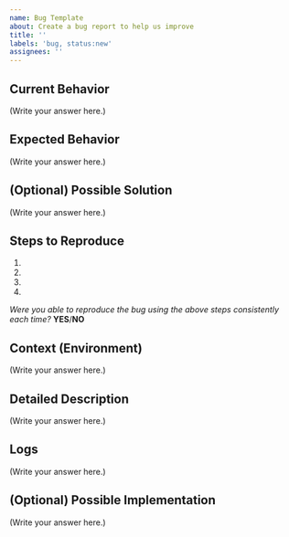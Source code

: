 ```yaml
---
name: Bug Template
about: Create a bug report to help us improve
title: ''
labels: 'bug, status:new'
assignees: ''
---
```


<!--- Please DO NOT remove the automatically added 'new issue' label -->
<!--- Provide a general summary of the issue in the Title -->


## Current Behavior

<!--- Tell us what happens instead of the expected behavior -->

(Write your answer here.)

## Expected Behavior

<!--- Tell us what should happen -->

(Write your answer here.)

## (Optional) Possible Solution

<!--- Not obligatory, but suggest a fix/reason for the bug, -->

(Write your answer here.)

## Steps to Reproduce

<!--- Provide a link to a live example, or an unambiguous set of steps to -->
<!--- reproduce this bug. Include code to reproduce, if relevant -->

1.
2.
3.
4.

*Were you able to reproduce the bug using the above steps consistently each time?* **YES**/**NO**

## Context (Environment)

<!--- How has this issue affected you? What are you trying to accomplish? -->
<!--- Providing context helps us come up with a solution that is most useful in the real world -->
<!--- Provide a general summary of the issue in the Title above -->

(Write your answer here.)

## Detailed Description

<!--- Provide a detailed description of the change or addition you are proposing -->
<!-- For example:
- Version: 
- Distribution: binary, docker, docker-compose, dappNode 
- Network [dufour|rotsee|anvil]
- Nodes impacted: -->

(Write your answer here.)

## Logs

(Write your answer here.)

## (Optional) Possible Implementation

<!--- Not obligatory, but suggest an idea for implementing addition or change -->

(Write your answer here.)
